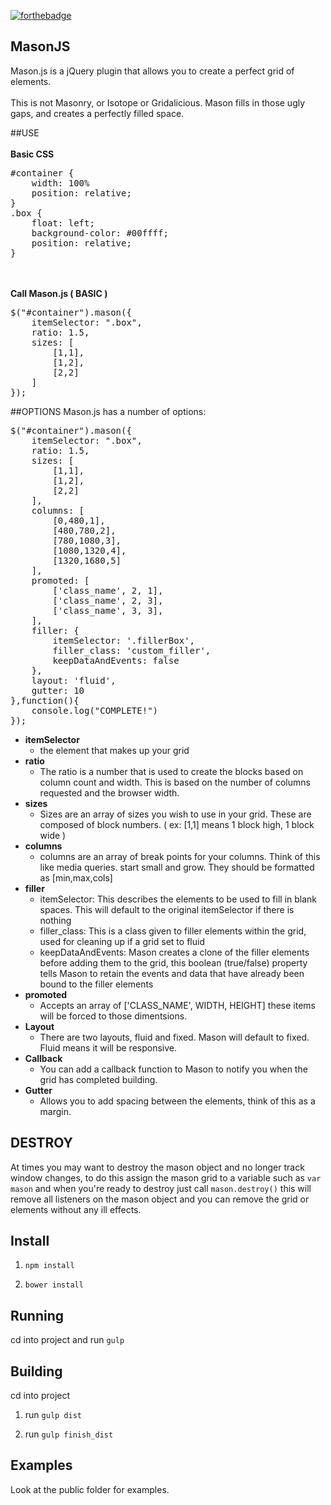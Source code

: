 [![forthebadge](http://forthebadge.com/images/badges/fuck-it-ship-it.svg)](http://forthebadge.com)

## MasonJS
Mason.js is a jQuery plugin that allows you to create a perfect grid of elements.<br/><br/>
This is not Masonry, or Isotope or Gridalicious. Mason fills in those ugly gaps, and creates a perfectly filled space.

##USE
<br/><br/>
<strong>Basic CSS </strong>
<pre>
#container {
	width: 100%
	position: relative;
}
.box {
	float: left;
	background-color: #00ffff;
	position: relative;
}
</pre>
<br/><br/>
<strong>Call Mason.js ( BASIC )</strong>
<pre>
$("#container").mason({
	itemSelector: ".box",
	ratio: 1.5,
	sizes: [
		[1,1],
		[1,2],
		[2,2]
	]
});
</pre>

##OPTIONS
Mason.js has a number of options:
<pre>
$("#container").mason({
	itemSelector: ".box",
	ratio: 1.5,
	sizes: [
		[1,1],
		[1,2],
		[2,2]
	],
	columns: [
		[0,480,1],
		[480,780,2],
		[780,1080,3],
		[1080,1320,4],
		[1320,1680,5]
	],
	promoted: [
		['class_name', 2, 1],
		['class_name', 2, 3],
		['class_name', 3, 3],
	],
	filler: {
		itemSelector: '.fillerBox',
		filler_class: 'custom_filler',
		keepDataAndEvents: false
	},
	layout: 'fluid',
	gutter: 10
},function(){
	console.log("COMPLETE!")
});
</pre>
<ul>
	<li><strong>itemSelector</strong>
		<ul>
			<li>the element that makes up your grid</li>
		</ul>
	</li>
	<li><strong>ratio</strong>
		<ul>
			<li>The ratio is a number that is used to create the blocks based on column count and width. This is based on the number of columns requested and the browser width.</li>
		</ul>
	</li>
	<li><strong>sizes</strong>
		<ul>
			<li>Sizes are an array of sizes you wish to use in your grid. These are composed of block numbers. ( ex: [1,1] means 1 block high, 1 block wide )</li>
		</ul>
	</li>
	<li><strong>columns</strong>
		<ul>
			<li>columns are an array of break points for your columns. Think of this like media queries. start small and grow. They should be formatted as [min,max,cols]</li>
		</ul>
	</li>
	<li><strong>filler</strong>
		<ul>
			<li>itemSelector: This describes the elements to be used to fill in blank spaces. This will default to the original itemSelector if there is nothing</li>
			<li>filler_class: This is a class given to filler elements within the grid, used for cleaning up if a grid set to fluid</li>
			<li>keepDataAndEvents: Mason creates a clone of the filler elements before adding them to the grid, this boolean (true/false) property tells Mason to retain the events and data that have already been bound to the filler elements</li>
		</ul>
	</li>
	<li><strong>promoted</strong>
		<ul>
		<li>Accepts an array of ['CLASS_NAME', WIDTH, HEIGHT] these items will be forced to those dimentsions.</li>
		</ul>
	</li>
	<li><strong>Layout</strong>
		<ul>
			<li>There are two layouts, fluid and fixed. Mason will default to fixed. Fluid means it will be responsive.</li>
		</ul>
	</li>
	<li><strong>Callback</strong>
		<ul>
			<li>You can add a callback function to Mason to notify you when the grid has completed building.</li>
		</ul>
	</li>
	<li><strong>Gutter</strong>
		<ul>
			<li>Allows you to add spacing between the elements, think of this as a margin.</li>
		</ul>
	</li>
</ul>

## DESTROY
At times you may want to destroy the mason object and no longer track window changes, to do this assign the mason grid to a variable such as `var mason` and when you're ready to destroy just call `mason.destroy()` this will remove all listeners on the mason object and you can remove the grid or elements without any ill effects.

## Install
1. `npm install`

2. `bower install`

## Running
cd into project and run `gulp`

## Building
cd into project 

1. run `gulp dist`

2. run `gulp finish_dist`

## Examples
Look at the public folder for examples.


